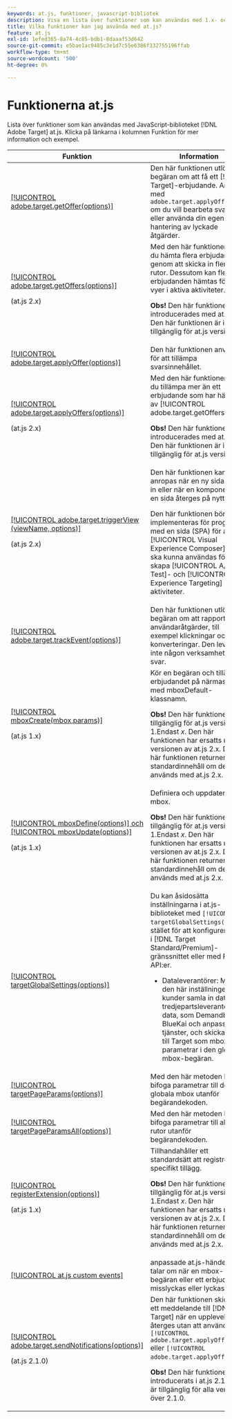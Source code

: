 ```yaml
---
keywords: at.js, funktioner, javascript-bibliotek
description: Visa en lista över funktioner som kan användas med 1.x- och 2.x-versionerna av JavaScript-biblioteket at.js i  [!DNL Adobe Target].
title: Vilka funktioner kan jag använda med at.js?
feature: at.js
exl-id: 1efed365-8a74-4c85-bdb1-8daaaf53d642
source-git-commit: e5bae1ac9485c3e1d7c55e6386f332755196ffab
workflow-type: tm+mt
source-wordcount: '500'
ht-degree: 0%

---
```


# Funktionerna at.js

Lista över funktioner som kan användas med JavaScript-biblioteket [!DNL Adobe Target] at.js. Klicka på länkarna i kolumnen Funktion för mer information och exempel.

| Funktion | Information |
| --- | --- | 
| [[!UICONTROL adobe.target.getOffer(options)]](/help/dev/implement/client-side/atjs/atjs-functions/adobe-target-getoffer.md) | Den här funktionen utlöser en begäran om att få ett [!DNL Target]-erbjudande. Använd med `adobe.target.applyOffer()` om du vill bearbeta svaret eller använda din egen hantering av lyckade åtgärder. |
| [[!UICONTROL adobe.target.getOffers(options)]](/help/dev/implement/client-side/atjs/atjs-functions/adobe-target-getoffers-atjs-2.md)<P>(at.js 2.x) | Med den här funktionen kan du hämta flera erbjudanden genom att skicka in flera rutor. Dessutom kan flera erbjudanden hämtas för alla vyer i aktiva aktiviteter.<P>**Obs!** Den här funktionen introducerades med at.js 2.x. Den här funktionen är inte tillgänglig för at.js version 1.*x*. |
| [[!UICONTROL adobe.target.applyOffer(options)]](/help/dev/implement/client-side/atjs/atjs-functions/adobe-target-applyoffer.md) | Den här funktionen används för att tillämpa svarsinnehållet. |
| [[!UICONTROL adobe.target.applyOffers(options)]](/help/dev/implement/client-side/atjs/atjs-functions/adobe-target-applyoffers-atjs-2.md)<P>(at.js 2.x) | Med den här funktionen kan du tillämpa mer än ett erbjudande som har hämtats av [!UICONTROL adobe.target.getOffers()].<P>**Obs!** Den här funktionen introducerades med at.js 2.x. Den här funktionen är inte tillgänglig för at.js version 1.*x*. |
| [[!UICONTROL adobe.target.triggerView (viewName, options)]](/help/dev/implement/client-side/atjs/atjs-functions/adobe-target-triggerview-atjs-2.md)<P>(at.js 2.x) | Den här funktionen kan anropas när en ny sida läses in eller när en komponent på en sida återges på nytt.<P> Den här funktionen bör implementeras för program med en sida (SPA) för att [!UICONTROL Visual Experience Composer] (VEC) ska kunna användas för att skapa [!UICONTROL A/B Test]- och [!UICONTROL Experience Targeting] (XT)-aktiviteter. |
| [[!UICONTROL adobe.target.trackEvent(options)]](/help/dev/implement/client-side/atjs/atjs-functions/adobe-target-trackevent.md) | Den här funktionen utlöser en begäran om att rapportera användaråtgärder, till exempel klickningar och konverteringar. Den levererar inte någon verksamhet som svar. |
| [[!UICONTROL mboxCreate(mbox,params)]](/help/dev/implement/client-side/atjs/atjs-functions/mboxcreate-atjs.md)<P>(at.js 1.x) | Kör en begäran och tillämpar erbjudandet på närmaste DIV med mboxDefault-klassnamn.<P>**Obs!** Den här funktionen är tillgänglig för at.js version 1.Endast *x*. Den här funktionen har ersatts med versionen av at.js 2.x. Den här funktionen returnerar standardinnehåll om den används med at.js 2.x. |
| [[!UICONTROL mboxDefine(options)] och [!UICONTROL mboxUpdate(options)]](/help/dev/implement/client-side/atjs/atjs-functions/mboxdefine-mboxupdate-atjs-1x.md)<P>(at.js 1.x) | Definiera och uppdatera en mbox.<P>**Obs!** Den här funktionen är tillgänglig för at.js version 1.Endast *x*. Den här funktionen har ersatts med versionen av at.js 2.x. Den här funktionen returnerar standardinnehåll om den används med at.js 2.x. |
| [[!UICONTROL targetGlobalSettings(options)]](/help/dev/implement/client-side/atjs/atjs-functions/targetglobalsettings.md) | Du kan åsidosätta inställningarna i at.js-biblioteket med `[!UICONTROL targetGlobalSettings()]` i stället för att konfigurera dem i [!DNL Target Standard/Premium]-gränssnittet eller med REST API:er.<ul><li>Dataleverantörer: Med den här inställningen kan kunder samla in data från tredjepartsleverantörer av data, som Demandbase, BlueKai och anpassade tjänster, och skicka data till Target som mbox-parametrar i den globala mbox-begäran.</li></ul> |
| [[!UICONTROL targetPageParams(options)]](/help/dev/implement/client-side/atjs/atjs-functions/targetpageparams.md) | Med den här metoden kan du bifoga parametrar till den globala mbox utanför begärandekoden. |
| [[!UICONTROL targetPageParamsAll(options)]](/help/dev/implement/client-side/atjs/atjs-functions/targetpageparamsall.md) | Med den här metoden kan du bifoga parametrar till alla rutor utanför begärandekoden. |
| [[!UICONTROL registerExtension(options)]](/help/dev/implement/client-side/atjs/atjs-functions/registerextension-atjs-1x.md)<P>(at.js 1.x) | Tillhandahåller ett standardsätt att registrera ett specifikt tillägg.<P>**Obs!** Den här funktionen är tillgänglig för at.js version 1.Endast *x*. Den här funktionen har ersatts med versionen av at.js 2.x. Den här funktionen returnerar standardinnehåll om den används med at.js 2.x. |
| [[!UICONTROL at.js custom events]](/help/dev/implement/client-side/atjs/atjs-functions/atjs-custom-events.md) | anpassade at.js-händelser talar om när en mbox-begäran eller ett erbjudande misslyckas eller lyckas. |
| [[!UICONTROL adobe.target.sendNotifications(options)]](/help/dev/implement/client-side/atjs/atjs-functions/adobe-target-sendnotifications-atjs-21.md)<P>(at.js 2.1.0) | Den här funktionen skickar ett meddelande till [!DNL Target] när en upplevelse återges utan att använda `[!UICONTROL adobe.target.applyOffer()]` eller `[!UICONTROL adobe.target.applyOffers()]`.<P>**Obs!** Den här funktionen har introducerats i at.js 2.1.0 och är tillgänglig för alla versioner över 2.1.0. |
